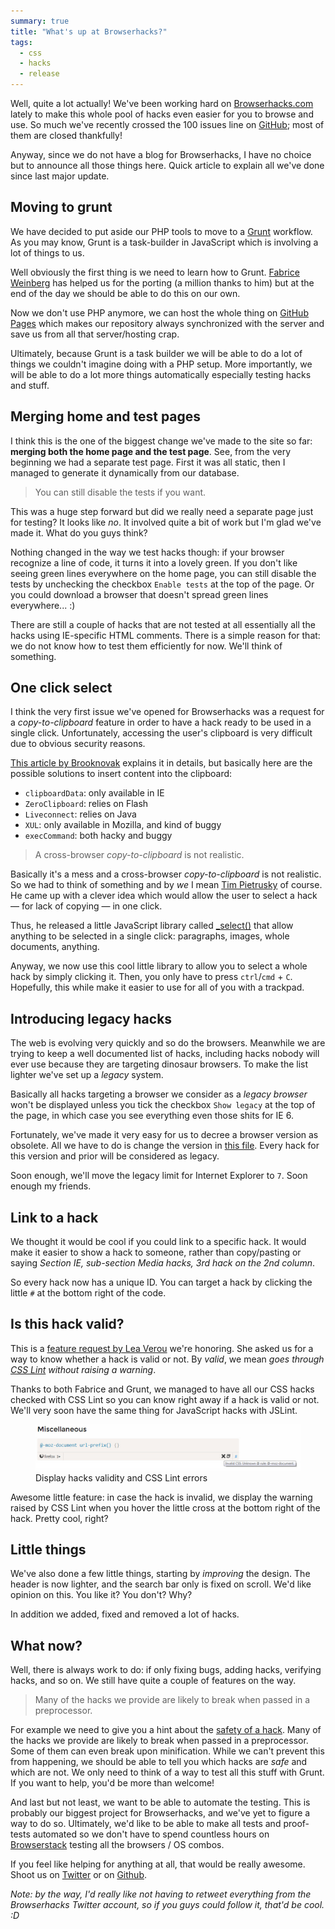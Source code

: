 ```yaml
---
summary: true
title: "What's up at Browserhacks?"
tags:
  - css
  - hacks
  - release
---
```


Well, quite a lot actually! We've been working hard on [Browserhacks.com](http://browserhacks.com) lately to make this whole pool of hacks even easier for you to browse and use. So much we've recently crossed the 100 issues line on [GitHub](http://github.com/4ae9b8/browserhacks/); most of them are closed thankfully!

Anyway, since we do not have a blog for Browserhacks, I have no choice but to announce all those things here. Quick article to explain all we've done since last major update.

## Moving to grunt

We have decided to put aside our PHP tools to move to a [Grunt](http://gruntjs.com) workflow. As you may know, Grunt is  a task-builder in JavaScript which is involving a lot of things to us.

Well obviously the first thing is we need to learn how to Grunt. [Fabrice Weinberg](http://blog.weinberg.me/) has helped us for the porting (a million thanks to him) but at the end of the day we should be able to do this on our own.

Now we don't use PHP anymore, we can host the whole thing on [GitHub Pages](http://pages.github.com/) which makes our repository always synchronized with the server and save us from all that server/hosting crap.

Ultimately, because Grunt is a task builder we will be able to do a lot of things we couldn't imagine doing with a PHP setup. More importantly, we will be able to do a lot more things automatically especially testing hacks and stuff.

## Merging home and test pages

I think this is the one of the biggest change we've made to the site so far: **merging both the home page and the test page**. See, from the very beginning we had a separate test page. First it was all static, then I managed to generate it dynamically from our database.

> You can still disable the tests if you want.

This was a huge step forward but did we really need a separate page just for testing? It looks like *no*. It involved quite a bit of work but I'm glad we've made it. What do you guys think?

Nothing changed in the way we test hacks though: if your browser recognize a line of code, it turns it into a lovely green. If you don't like seeing green lines everywhere on the home page, you can still disable the tests by unchecking the checkbox `Enable tests` at the top of the page. Or you could download a browser that doesn't spread green lines everywhere... :)

There are still a couple of hacks that are not tested at all essentially all the hacks using IE-specific HTML comments. There is a simple reason for that: we do not know how to test them efficiently for now. We'll think of something.

## One click select

I think the very first issue we've opened for Browserhacks was a request for a *copy-to-clipboard* feature in order to have a hack ready to be used in a single click. Unfortunately, accessing the user's clipboard is very difficult due to obvious security reasons.

[This article by Brooknovak](http://brooknovak.wordpress.com/2009/07/28/accessing-the-system-clipboard-with-javascript/) explains it in details, but basically here are the possible solutions to insert content into the clipboard:

* `clipboardData`: only available in IE
* `ZeroClipboard`: relies on Flash
* `Liveconnect`: relies on Java
* `XUL`: only available in Mozilla, and kind of buggy
* `execCommand`: both hacky and buggy

> A cross-browser *copy-to-clipboard* is not realistic.

Basically it's a mess and a cross-browser *copy-to-clipboard* is not realistic. So we had to think of something and by *we* I mean [Tim Pietrusky](http://timpietrusky.com) of course. He came up with a clever idea which would allow the user to select a hack &mdash; for lack of copying &mdash; in one click.

Thus, he released a little JavaScript library called [_select()](http://timpietrusky.com/_select/) that allow anything to be selected in a single click: paragraphs, images, whole documents, anything.

Anyway, we now use this cool little library to allow you to select a whole hack by simply clicking it. Then, you only have to press `ctrl`/`cmd` + `C`. Hopefully, this while make it easier to use for all of you with a trackpad.

## Introducing legacy hacks

The web is evolving very quickly and so do the browsers. Meanwhile we are trying to keep a well documented list of hacks, including hacks nobody will ever use because they are targeting dinosaur browsers. To make the list lighter we've set up a *legacy* system.

Basically all hacks targeting a browser we consider as a *legacy browser* won't be displayed unless you tick the checkbox `Show legacy` at the top of the page, in which case you see everything even those shits for IE 6.

Fortunately, we've made it very easy for us to decree a browser version as obsolete. All we have to do is change the version in [this file](https://github.com/4ae9b8/browserhacks/blob/master/code/db_browsers.php). Every hack for this version and prior will be considered as legacy.

Soon enough, we'll move the legacy limit for Internet Explorer to `7`. Soon enough my friends.

## Link to a hack

We thought it would be cool if you could link to a specific hack. It would make it easier to show a hack to someone, rather than copy/pasting or saying *Section IE, sub-section Media hacks, 3rd hack on the 2nd column*.

So every hack now has a unique ID. You can target a hack by clicking the little `#` at the bottom right of the code.

## Is this hack valid?

This is a [feature request by Lea Verou](https://github.com/4ae9b8/browserhacks/issues/96) we're honoring. She asked us for a way to know whether a hack is valid or not. By *valid*, we mean *goes through [CSS Lint](http://csslint.net/) without raising a warning*.

Thanks to both Fabrice and Grunt, we managed to have all our CSS hacks checked with CSS Lint so you can know right away if a hack is valid or not. We'll very soon have the same thing for JavaScript hacks with JSLint.

<figure class="figure">
<img src="/assets/images/whats-up-at-browserhacks/validity.jpg" alt="">
<figcaption>Display hacks validity and CSS Lint errors</figcaption>
</figure>

Awesome little feature: in case the hack is invalid, we display the warning raised by CSS Lint when you hover the little cross at the bottom right of the hack. Pretty cool, right? 

## Little things

We've also done a few little things, starting by *improving* the design. The header is now lighter, and the search bar only is fixed on scroll. We'd like opinion on this. You like it? You don't? Why?

In addition we added, fixed and removed a lot of hacks.

## What now?

Well, there is always work to do: if only fixing bugs, adding hacks, verifying hacks, and so on. We still have quite a couple of features on the way.

> Many of the hacks we provide are likely to break when passed in a preprocessor.

For example we need to give you a hint about the [safety of a hack](https://github.com/4ae9b8/browserhacks/issues/96). Many of the hacks we provide are likely to break when passed in a preprocessor. Some of them can even break upon minification. While we can't prevent this from happening, we should be able to tell you which hacks are *safe* and which are not. We only need to think of a way to test all this stuff with Grunt. If you want to help, you'd be more than welcome!

And last but not least, we want to be able to automate the testing. This is probably our biggest project for Browserhacks, and we've yet to figure a way to do so. Ultimately, we'd like to be able to make all tests and proof-tests automated so we don't have to spend countless hours on [Browserstack](http://browserstack.com) testing all the browsers / OS combos.

If you feel like helping for anything at all, that would be really awesome. Shoot us on [Twitter](http://twitter.com/browserhacks) or on [Github](https://github.com/4ae9b8/browserhacks/). 

*Note: by the way, I'd really like not having to retweet everything from the Browserhacks Twitter account, so if you guys could follow it, that'd be cool. :D*
